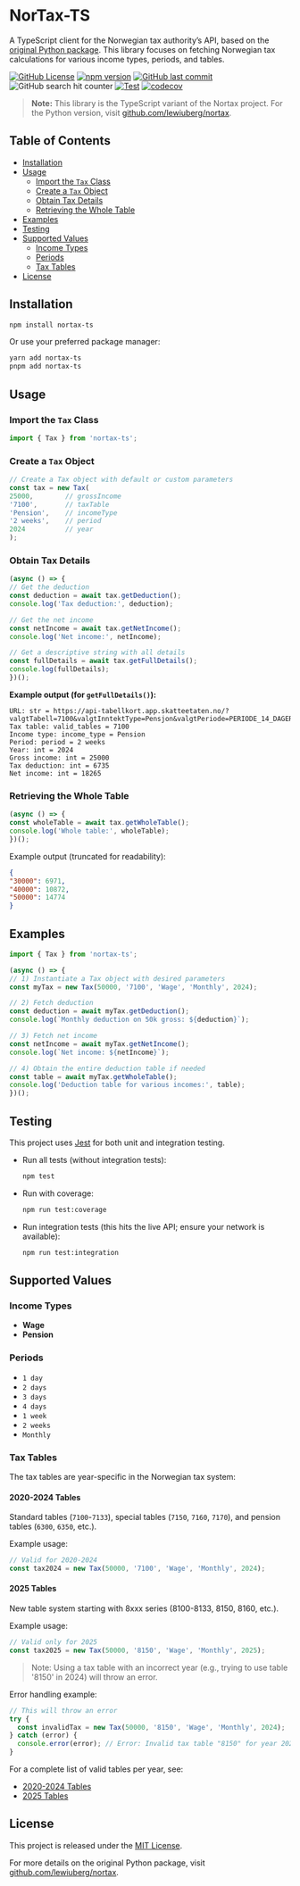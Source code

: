 # NorTax-TS <!-- omit in toc -->

A TypeScript client for the Norwegian tax authority’s API, based on the [original Python package](https://github.com/lewiuberg/nortax). This library focuses on fetching Norwegian tax calculations for various income types, periods, and tables.

[![GitHub License](https://img.shields.io/github/license/lewiuberg/nortax?color=blue)](LICENSE)
[![npm version](https://img.shields.io/npm/v/nortax-ts.svg?color=blue)](https://www.npmjs.com/package/nortax-ts)
[![GitHub last commit](https://img.shields.io/github/last-commit/lewiuberg/nortax?color=blue)](https://github.com/lewiuberg/nortax)
![GitHub search hit counter](https://img.shields.io/github/search/lewiuberg/nortax/nortax-ts?label=nortax-ts%20searches)
[![Test](https://github.com/langtind/nortax-ts/actions/workflows/test.yml/badge.svg)](https://github.com/langtind/nortax-ts/actions/workflows/test.yml)
[![codecov](https://codecov.io/gh/langtind/nortax-ts/branch/main/graph/badge.svg)](https://codecov.io/gh/langtind/nortax-ts)

> **Note:** This library is the TypeScript variant of the Nortax project. For the Python version, visit [github.com/lewiuberg/nortax](https://github.com/lewiuberg/nortax).

## Table of Contents

- [Installation](#installation)
- [Usage](#usage)
    - [Import the `Tax` Class](#import-the-tax-class)
    - [Create a `Tax` Object](#create-a-tax-object)
    - [Obtain Tax Details](#obtain-tax-details)
    - [Retrieving the Whole Table](#retrieving-the-whole-table)
- [Examples](#examples)
- [Testing](#testing)
- [Supported Values](#supported-values)
    - [Income Types](#income-types)
    - [Periods](#periods)
    - [Tax Tables](#tax-tables)
- [License](#license)

## Installation

```bash
npm install nortax-ts
```

Or use your preferred package manager:

```bash
yarn add nortax-ts
pnpm add nortax-ts
```

## Usage

### Import the `Tax` Class

```typescript
import { Tax } from 'nortax-ts';
```

### Create a `Tax` Object

```typescript
// Create a Tax object with default or custom parameters
const tax = new Tax(
25000,        // grossIncome
'7100',       // taxTable
'Pension',    // incomeType
'2 weeks',    // period
2024          // year
);
```

### Obtain Tax Details

```typescript
(async () => {
// Get the deduction
const deduction = await tax.getDeduction();
console.log('Tax deduction:', deduction);

// Get the net income
const netIncome = await tax.getNetIncome();
console.log('Net income:', netIncome);

// Get a descriptive string with all details
const fullDetails = await tax.getFullDetails();
console.log(fullDetails);
})();
```

**Example output (for `getFullDetails()`):**

```shell
URL: str = https://api-tabellkort.app.skatteetaten.no/?valgtTabell=7100&valgtInntektType=Pensjon&valgtPeriode=PERIODE_14_DAGER&valgtLonn=25000&visHeleTabellen=false&valgtAar=2024&hentHeleTabellen=false
Tax table: valid_tables = 7100
Income type: income_type = Pension
Period: period = 2 weeks
Year: int = 2024
Gross income: int = 25000
Tax deduction: int = 6735
Net income: int = 18265
```

### Retrieving the Whole Table

```typescript
(async () => {
const wholeTable = await tax.getWholeTable();
console.log('Whole table:', wholeTable);
})();
```

Example output (truncated for readability):

```json
{
"30000": 6971,
"40000": 10872,
"50000": 14774
}
```

## Examples

```typescript
import { Tax } from 'nortax-ts';

(async () => {
// 1) Instantiate a Tax object with desired parameters
const myTax = new Tax(50000, '7100', 'Wage', 'Monthly', 2024);

// 2) Fetch deduction
const deduction = await myTax.getDeduction();
console.log(`Monthly deduction on 50k gross: ${deduction}`);

// 3) Fetch net income
const netIncome = await myTax.getNetIncome();
console.log(`Net income: ${netIncome}`);

// 4) Obtain the entire deduction table if needed
const table = await myTax.getWholeTable();
console.log('Deduction table for various incomes:', table);
})();
```

## Testing

This project uses [Jest](https://jestjs.io/) for both unit and integration testing.

- Run all tests (without integration tests):
    ```bash
    npm test
    ```

- Run with coverage:
  ```bash
  npm run test:coverage
  ```

- Run integration tests (this hits the live API; ensure your network is available):
  ```bash
  npm run test:integration
  ```

## Supported Values

### Income Types

- **Wage**
- **Pension**

### Periods

- `1 day`
- `2 days`
- `3 days`
- `4 days`
- `1 week`
- `2 weeks`
- `Monthly`

### Tax Tables

The tax tables are year-specific in the Norwegian tax system:

#### 2020-2024 Tables
Standard tables (`7100`-`7133`), special tables (`7150`, `7160`, `7170`), and pension tables (`6300`, `6350`, etc.).

Example usage:
```typescript
// Valid for 2020-2024
const tax2024 = new Tax(50000, '7100', 'Wage', 'Monthly', 2024);
```

#### 2025 Tables
New table system starting with 8xxx series (8100-8133, 8150, 8160, etc.).

Example usage:
```typescript
// Valid only for 2025
const tax2025 = new Tax(50000, '8150', 'Wage', 'Monthly', 2025);
```
>Note: Using a tax table with an incorrect year (e.g., trying to use table '8150' in 2024) will throw an error.

Error handling example:
```typescript
// This will throw an error
try {
  const invalidTax = new Tax(50000, '8150', 'Wage', 'Monthly', 2024);
} catch (error) {
  console.error(error); // Error: Invalid tax table "8150" for year 2024
}
```
For a complete list of valid tables per year, see:
* [2020-2024 Tables](https://www.skatteetaten.no/bedrift-og-organisasjon/arbeidsgiver/skattekort-og-skattetrekk/forskuddstrekk/oversikt-over-tabelltrinnene-for-trekktabeller-fra-og-med-2020/)
* [2025 Tables](https://www.skatteetaten.no/bedrift-og-organisasjon/arbeidsgiver/skattekort-og-skattetrekk/forskuddstrekk/oversikt-over-tabelltrinnene-for-trekktabeller-fra-og-med-2025/)

## License

This project is released under the [MIT License](LICENSE).  

For more details on the original Python package, visit [github.com/lewiuberg/nortax](https://github.com/lewiuberg/nortax).  
